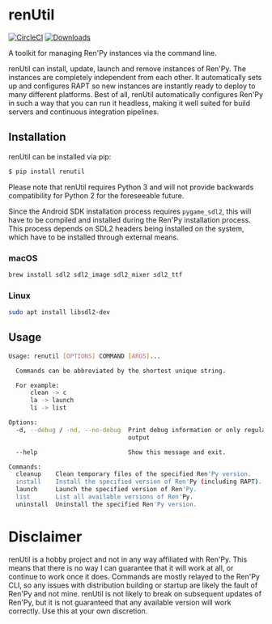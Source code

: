 # renUtil
[![CircleCI](https://circleci.com/gh/kobaltcore/renutil.svg?style=svg)](https://circleci.com/gh/kobaltcore/renutil)
[![Downloads](https://pepy.tech/badge/renutil)](https://pepy.tech/project/renutil)

A toolkit for managing Ren'Py instances via the command line.

renUtil can install, update, launch and remove instances of Ren'Py. The instances are completely independent from each other. It automatically sets up and configures RAPT so new instances are instantly ready to deploy to many different platforms. Best of all, renUtil automatically configures Ren'Py in such a way that you can run it headless, making it well suited for build servers and continuous integration pipelines.

## Installation
renUtil can be installed via pip:
```bash
$ pip install renutil
```

Please note that renUtil requires Python 3 and will not provide backwards compatibility for Python 2 for the foreseeable future.

Since the Android SDK installation process requires `pygame_sdl2`, this will have to be compiled and installed during the Ren'Py installation process. This process depends on SDL2 headers being installed on the system, which have to be installed through external means.

### macOS
```bash
brew install sdl2 sdl2_image sdl2_mixer sdl2_ttf
```

### Linux
```bash
sudo apt install libsdl2-dev
```

## Usage
```bash
Usage: renutil [OPTIONS] COMMAND [ARGS]...

  Commands can be abbreviated by the shortest unique string.

  For example:
      clean -> c
      la -> launch
      li -> list

Options:
  -d, --debug / -nd, --no-debug  Print debug information or only regular
                                 output

  --help                         Show this message and exit.

Commands:
  cleanup    Clean temporary files of the specified Ren'Py version.
  install    Install the specified version of Ren'Py (including RAPT).
  launch     Launch the specified version of Ren'Py.
  list       List all available versions of Ren'Py.
  uninstall  Uninstall the specified Ren'Py version.
```

# Disclaimer
renUtil is a hobby project and not in any way affiliated with Ren'Py. This means that there is no way I can guarantee that it will work at all, or continue to work once it does. Commands are mostly relayed to the Ren'Py CLI, so any issues with distribution building or startup are likely the fault of Ren'Py and not mine. renUtil is not likely to break on subsequent updates of Ren'Py, but it is not guaranteed that any available version will work correctly. Use this at your own discretion.
